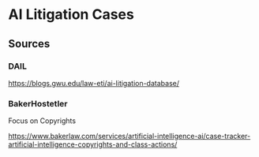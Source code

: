 # AI Litigation Cases

## Sources

### DAIL

https://blogs.gwu.edu/law-eti/ai-litigation-database/

### BakerHostetler

Focus on Copyrights

https://www.bakerlaw.com/services/artificial-intelligence-ai/case-tracker-artificial-intelligence-copyrights-and-class-actions/

